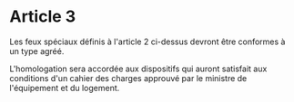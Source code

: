 # Article 3

Les feux spéciaux définis à l'article 2 ci-dessus devront être conformes à un type agréé.

L'homologation sera accordée aux dispositifs qui auront satisfait aux conditions d'un cahier des charges approuvé par le ministre de l'équipement et du logement.
